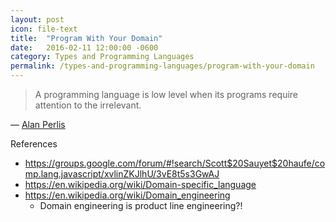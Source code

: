 ```yaml
---
layout: post
icon: file-text
title:  "Program With Your Domain"
date:   2016-02-11 12:00:00 -0600
category: Types and Programming Languages
permalink: /types-and-programming-languages/program-with-your-domain
---
```


> A programming language is low level when its programs require attention to the irrelevant.

&mdash; [Alan Perlis](http://www.cs.yale.edu/homes/perlis-alan/quotes.html)

References

- <https://groups.google.com/forum/#!search/Scott$20Sauyet$20haufe/comp.lang.javascript/xvlinZKJlhU/3vE8t5s3GwAJ>
- <https://en.wikipedia.org/wiki/Domain-specific_language>
- <https://en.wikipedia.org/wiki/Domain_engineering>
  - Domain engineering is product line engineering?!
